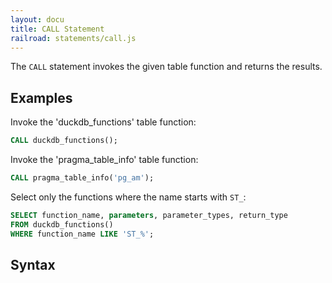 ```yaml
---
layout: docu
title: CALL Statement
railroad: statements/call.js
---
```


The `CALL` statement invokes the given table function and returns the results.

## Examples

Invoke the 'duckdb_functions' table function:

```sql
CALL duckdb_functions();
```

Invoke the 'pragma_table_info' table function:

```sql
CALL pragma_table_info('pg_am');
```

Select only the functions where the name starts with `ST_`:

```sql
SELECT function_name, parameters, parameter_types, return_type
FROM duckdb_functions()
WHERE function_name LIKE 'ST_%';
```

## Syntax

<div id="rrdiagram1"></div>
